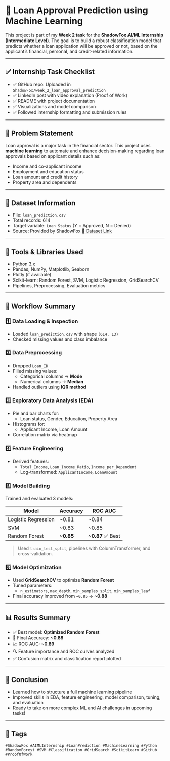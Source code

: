 # 🏦 Loan Approval Prediction using Machine Learning

This project is part of my **Week 2 task** for the **ShadowFox AI/ML Internship (Intermediate Level)**. The goal is to build a robust classification model that predicts whether a loan application will be approved or not, based on the applicant’s financial, personal, and credit-related information.

---

## ✅ Internship Task Checklist

- ✅ GitHub repo: Uploaded in `ShadowFox/week_2_loan_approval_prediction`
- ✅ LinkedIn post with video explanation (Proof of Work)
- ✅ README with project documentation
- ✅ Visualizations and model comparison
- ✅ Followed internship formatting and submission rules

---

## 🧠 Problem Statement

Loan approval is a major task in the financial sector. This project uses **machine learning** to automate and enhance decision-making regarding loan approvals based on applicant details such as:

- Income and co-applicant income
- Employment and education status
- Loan amount and credit history
- Property area and dependents

---

## 📁 Dataset Information

- File: `loan_prediction.csv`
- Total records: 614
- Target variable: `Loan_Status` (Y = Approved, N = Denied)
- Source: Provided by ShadowFox [📎 Dataset Link](https://drive.google.com/drive/folders/18nheKtzhesFv_M6DB081dcmvphQXs7st)

---

## 🧰 Tools & Libraries Used

- Python 3.x
- Pandas, NumPy, Matplotlib, Seaborn
- Plotly (if available)
- Scikit-learn: Random Forest, SVM, Logistic Regression, GridSearchCV
- Pipelines, Preprocessing, Evaluation metrics

---

## 🔄 Workflow Summary

### 1️⃣ Data Loading & Inspection
- Loaded `loan_prediction.csv` with shape `(614, 13)`
- Checked missing values and class imbalance

### 2️⃣ Data Preprocessing
- Dropped `Loan_ID`
- Filled missing values:
  - Categorical columns → **Mode**
  - Numerical columns → **Median**
- Handled outliers using **IQR method**

### 3️⃣ Exploratory Data Analysis (EDA)
- Pie and bar charts for:
  - Loan status, Gender, Education, Property Area
- Histograms for:
  - Applicant Income, Loan Amount
- Correlation matrix via heatmap

### 4️⃣ Feature Engineering
- Derived features:
  - `Total_Income`, `Loan_Income_Ratio`, `Income_per_Dependent`
  - Log-transformed: `ApplicantIncome`, `LoanAmount`

### 5️⃣ Model Building
Trained and evaluated 3 models:

| Model                | Accuracy | ROC AUC |
|---------------------|----------|---------|
| Logistic Regression | ~0.81    | ~0.84   |
| SVM                 | ~0.83    | ~0.85   |
| Random Forest       | **~0.85**| **~0.87** ✅ Best

> Used `train_test_split`, pipelines with ColumnTransformer, and cross-validation.

### 6️⃣ Model Optimization
- Used **GridSearchCV** to optimize **Random Forest**
- Tuned parameters:
  - `n_estimators`, `max_depth`, `min_samples_split`, `min_samples_leaf`
- Final accuracy improved from `~0.85` → **~0.88**

---

## 📊 Results Summary

- ✅ Best model: **Optimized Random Forest**
- 🎯 Final Accuracy: **~0.88**
- 📈 ROC AUC: **~0.89**
- 🔍 Feature importance and ROC curves analyzed
- ✅ Confusion matrix and classification report plotted

---



## 🏁 Conclusion

- Learned how to structure a full machine learning pipeline
- Improved skills in EDA, feature engineering, model comparison, tuning, and evaluation
- Ready to take on more complex ML and AI challenges in upcoming tasks!

---

## 🔖 Tags

`#ShadowFox #AIMLInternship #LoanPrediction #MachineLearning #Python #RandomForest #SVM #Classification #GridSearch #ScikitLearn #GitHub #ProofOfWork`
